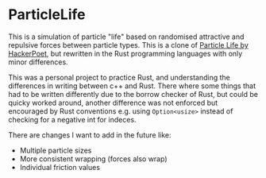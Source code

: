 # ParticleLife

This is a simulation of particle "life" based on randomised attractive and repulsive forces between particle types.
This is a clone of [Particle Life by HackerPoet](https://github.com/HackerPoet/Particle-Life), but rewritten in the Rust programming languages with only minor differences.

This was a personal project to practice Rust, and understanding the differences in writing between c++ and Rust. There where some things that had to be written differently due to the borrow checker of Rust, but could be quicky worked around, another difference was not enforced but encouraged by Rust conventions e.g. using `Option<usize>` instead of checking for a negative int for indeces.

There are changes I want to add in the future like:
- Multiple particle sizes
- More consistent wrapping (forces also wrap)
- Individual friction values